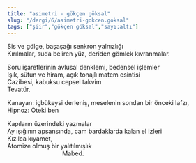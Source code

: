 ```yaml
---
title: "asimetri - gökçen göksal"
slug: "/dergi/6/asimetri-gokcen.goksal"
tags: ["şiir","gökçen göksal","sayı:altı"]
---
```


Sis ve gölge, başaşağı senkron yalnızlığı  
Kırılmalar, suda beliren yüz, deriden gömlek kıvranmalar.

Soru işaretlerinin avlusal denklemi, bedensel işlemler  
Işık, sütun ve hiram, açık tonajlı matem esintisi  
Cazibesi, kabuksu cepsel takvim  
Tevatür.

Kanayan: içbükeysi derleniş, meselenin sondan bir önceki lafzı,  
Hipnoz: Öteki ben

Kapıların üzerindeki yazmalar  
Ay ışığının apsansında, cam bardaklarda kalan el izleri  
Kızılca kıyamet,  
Atomize olmuş bir yalıtılmışlık  
                                Mabed.

